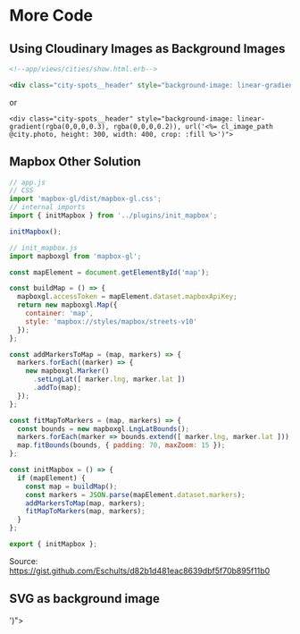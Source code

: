 # More Code

## Using Cloudinary Images as Background Images

```html
<!--app/views/cities/show.html.erb-->

<div class="city-spots__header" style="background-image: linear-gradient(rgba(0,0,0,0.3), rgba(0,0,0,0.2)), url('<%= cl_image_path "city_guide/barcelona.jpg", height: 300, width: 400, crop: :fill %>')">
```

or

```
<div class="city-spots__header" style="background-image: linear-gradient(rgba(0,0,0,0.3), rgba(0,0,0,0.2)), url('<%= cl_image_path @city.photo, height: 300, width: 400, crop: :fill %>')">
```

## Mapbox Other Solution

```JavaScript
// app.js
// CSS
import 'mapbox-gl/dist/mapbox-gl.css';
// internal imports
import { initMapbox } from '../plugins/init_mapbox';

initMapbox();

// init_mapbox.js
import mapboxgl from 'mapbox-gl';

const mapElement = document.getElementById('map');

const buildMap = () => {
  mapboxgl.accessToken = mapElement.dataset.mapboxApiKey;
  return new mapboxgl.Map({
    container: 'map',
    style: 'mapbox://styles/mapbox/streets-v10'
  });
};

const addMarkersToMap = (map, markers) => {
  markers.forEach((marker) => {
    new mapboxgl.Marker()
      .setLngLat([ marker.lng, marker.lat ])
      .addTo(map);
  });
};

const fitMapToMarkers = (map, markers) => {
  const bounds = new mapboxgl.LngLatBounds();
  markers.forEach(marker => bounds.extend([ marker.lng, marker.lat ]));
  map.fitBounds(bounds, { padding: 70, maxZoom: 15 });
};

const initMapbox = () => {
  if (mapElement) {
    const map = buildMap();
    const markers = JSON.parse(mapElement.dataset.markers);
    addMarkersToMap(map, markers);
    fitMapToMarkers(map, markers);
  }
};

export { initMapbox };
```

Source: https://gist.github.com/Eschults/d82b1d481eac8639dbf5f70b895f11b0

## SVG as background image

<div class="cities__header" style="background-image: url('<%= image_path "cities_background.svg" %>')">
